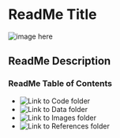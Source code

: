# ReadMe Title
![image  here](https://external-content.duckduckgo.com/iu/?u=https%3A%2F%2Ftse4.mm.bing.net%2Fth%3Fid%3DOIP.YWNrm7sp8k3Ky8Yh2qc0ggHaEK%26pid%3DApi&f=1)
## ReadMe Description
### ReadMe Table of Contents
- ![Link to Code folder](/c/FinTEch/SessionIII/sep12/code)<br>
- ![Link to Data folder](/c/FinTech/SessionIII/sep12/data)<br>
- ![Link to Images folder](/c/FinTech/SessionIII/sep12/images)<br>
- ![Link to References folder](/c/FinTech/SessionIII/sep12/references)<br>


